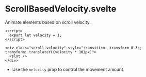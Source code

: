 # ScrollBasedVelocity.svelte

Animate elements based on scroll velocity.

```svelte
<script>
  export let velocity = 1;
</script>

<div class="scroll-velocity" style="transition: transform 0.3s; transform: translateY({velocity * 10}px)">
  <slot />
</div>
```

- Use the `velocity` prop to control the movement amount.
